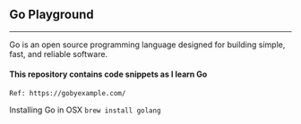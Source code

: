 ## Go Playground
*********************

Go is an open source programming language designed for building simple, fast, and reliable software.

#### This repository contains code snippets as I learn Go
```Ref: https://gobyexample.com/```

Installing Go in OSX
```brew install golang```


 
